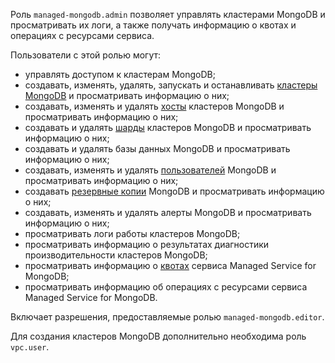 Роль `managed-mongodb.admin` позволяет управлять кластерами MongoDB и просматривать их логи, а также получать информацию о квотах и операциях с ресурсами сервиса.

Пользователи с этой ролью могут:
* управлять доступом к кластерам MongoDB;
* создавать, изменять, удалять, запускать и останавливать [кластеры MongoDB](../../managed-mongodb/concepts/index.md) и просматривать информацию о них;
* создавать, изменять и удалять [хосты](../../managed-mongodb/concepts/instance-types.md) кластеров MongoDB и просматривать информацию о них;
* создавать и удалять [шарды](../../managed-mongodb/concepts/sharding.md) кластеров MongoDB и просматривать информацию о них;
* создавать и удалять базы данных MongoDB и просматривать информацию о них;
* создавать, изменять и удалять [пользователей](../../managed-mongodb/concepts/users-and-roles.md) MongoDB и просматривать информацию о них;
* создавать [резервные копии](../../managed-mongodb/concepts/backup.md) MongoDB и просматривать информацию о них;
* создавать, изменять и удалять алерты MongoDB и просматривать информацию о них;
* просматривать логи работы кластеров MongoDB;
* просматривать информацию о результатах диагностики производительности кластеров MongoDB;
* просматривать информацию о [квотах](../../managed-mongodb/concepts/limits.md#mmg-quotas) сервиса Managed Service for MongoDB;
* просматривать информацию об операциях с ресурсами сервиса Managed Service for MongoDB.

Включает разрешения, предоставляемые ролью `managed-mongodb.editor`.

Для создания кластеров MongoDB дополнительно необходима роль `vpc.user`.